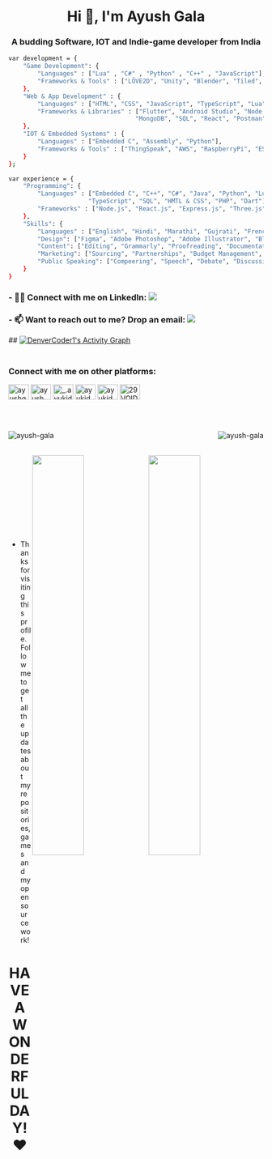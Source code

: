 <h1 align="center">Hi 👋, I'm Ayush Gala</h1>
<h3 align="center">A budding Software, IOT and Indie-game developer from India</h3>


```sh
var development = {
    "Game Development": {
        "Languages" : ["Lua" , "C#" , "Python" , "C++" , "JavaScript"],
        "Frameworks & Tools" : ["LÖVE2D", "Unity", "Blender", "Tiled", "Adobe Photoshop"]
    },
    "Web & App Development" : {
        "Languages" : ["HTML", "CSS", "JavaScript", "TypeScript", "Lua", "Dart"],
        "Frameworks & Libraries" : ["Flutter", "Android Studio", "Node.js", "Express.js", "Three.js",
                                   "MongoDB", "SQL", "React", "Postman"]
    },
    "IOT & Embedded Systems" : {
        "Languages" : ["Embedded C", "Assembly", "Python"],
        "Frameworks & Tools" : ["ThingSpeak", "AWS", "RaspberryPi", "ESP32", "Arduino", "BLE"]
    }
};

var experience = {
    "Programming": {
        "Languages" : ["Embedded C", "C++", "C#", "Java", "Python", "Lua", "x86 Assembly", "JavaScript",
                      "TypeScript", "SQL", "HMTL & CSS", "PHP", "Dart"],
        "Frameworks" : ["Node.js", "React.js", "Express.js", "Three.js", "Flutter"]
    },
    "Skills": {
        "Languages" : ["English", "Hindi", "Marathi", "Gujrati", "French"],
        "Design": ["Figma", "Adobe Photoshop", "Adobe Illustrator", "Blender", "Canva"],
        "Content": ["Editing", "Grammarly", "Proofreading", "Documentation"],
        "Marketing": ["Sourcing", "Partnerships", "Budget Management", "Social Media management"],
        "Public Speaking": ["Compeering", "Speech", "Debate", "Discussion"]
    }
}
```
<!-- <div align=right>
    <a href="https://github.com/anuraghazra/github-readme-stats">
      <img width=325 align="right" src="https://github-readme-stats.vercel.app/api/top-langs/?username=yash10102002&langs_count=20&theme=highcontrast&layout=compact" />
    </a>
</div> -->


<h3>- 👨‍💻 Connect with me on LinkedIn: <a href="https://www.linkedin.com/in/ayush-gala-b66b7220b"><img src="https://img.shields.io/badge/LinkedIn-0077B5?style=for-the-badge&logo=linkedin&logoColor=white"/></a></h3>

<h3>- 📫 Want to reach out to me? Drop an email: <a href="mailto:ayushgala2@gmail.com"><img src="https://img.shields.io/badge/Gmail-D14836?style=for-the-badge&logo=gmail&logoColor=white"/></a></h3>
<!-- - My CV website:  -->
## 
<a href="https://github.com/ashutosh00710/github-readme-activity-graph"><img alt="DenverCoder1's Activity Graph" src="https://github-readme-activity-graph.vercel.app/graph?username=Ayush-Gala&bg_color=1F222E&color=F8D866&line=F85D7F&point=FFFFFF&hide_border=true" /></a>


<h3 align="left"><br>Connect with me on other platforms:<br></h3>
<p align="left">
<a href="https://twitter.com/ayushgala2" target="blank"><img align="center" src="https://raw.githubusercontent.com/rahuldkjain/github-profile-readme-generator/master/src/images/icons/Social/twitter.svg" alt="ayushgala2" height="30" width="40" /></a>
<a href="https://fb.com/ayush gala" target="blank"><img align="center" src="https://raw.githubusercontent.com/rahuldkjain/github-profile-readme-generator/master/src/images/icons/Social/facebook.svg" alt="ayush gala" height="30" width="40" /></a>
<a href="https://instagram.com/_.ayukiddinme._" target="blank"><img align="center" src="https://raw.githubusercontent.com/rahuldkjain/github-profile-readme-generator/master/src/images/icons/Social/instagram.svg" alt="_.ayukiddinme._" height="30" width="40" /></a>
<a href="https://www.codechef.com/users/ayukiddinme" target="blank"><img align="center" src="https://cdn.jsdelivr.net/npm/simple-icons@3.1.0/icons/codechef.svg" alt="ayukiddinme" height="30" width="40" /></a>
<a href="https://codeforces.com/profile/ayukiddinme" target="blank"><img align="center" src="https://raw.githubusercontent.com/rahuldkjain/github-profile-readme-generator/master/src/images/icons/Social/codeforces.svg" alt="ayukiddinme" height="30" width="40" /></a>
<a href="https://discord.gg/29VOID#2423" target="blank"><img align="center" src="https://raw.githubusercontent.com/rahuldkjain/github-profile-readme-generator/master/src/images/icons/Social/discord.svg" alt="29VOID#2423" height="30" width="40" /></a>
</p><br><br>
<p><img align="centre" src="https://github-readme-stats.vercel.app/api/top-langs?username=ayush-gala&show_icons=true&locale=en" alt="ayush-gala" /> <img align="right" src="https://komarev.com/ghpvc/?username=ayush-gala&label=Profile%20views&color=0e75b6&style=flat" alt="ayush-gala" /></p>

<br>

<a href="https://github.com/anuraghazra/github-readme-stats" title="Go to Source">
      <img align="right" width="45%" src="https://github-readme-stats.vercel.app/api?username=Ayush-Gala&show_icons=true&theme=react&border_color=61dafb&include_all_commits=true"/>
 </a>
  <a href="https://git.io/streak-stats" title="Go to Source">
      <img align="right" width="45%" src="http://github-readme-streak-stats.herokuapp.com?user=Ayush-Gala&theme=react&border=61DAFB&fire=DDB80F"/>
 </a>
<br><br><br><br><br><br><br><br><br>


- Thanks for visiting this profile. Follow me to get all the updates about my repositories, games and my open source work!
<h1 align = "center">HAVE A WONDERFUL DAY! ❤</h1>
<br>
